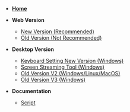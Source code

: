 * **[Home](/README.md)**  
* **Web Version**  
  * [New Version (Recommended)](https://app.sayodevice.com)  
  * [Old Version (Not Recommended)](https://old.sayodevice.com)  
* **Desktop Version**  
  * [Keyboard Setting New Version (Windows)](https://app.sayodevice.com/windows.zip)  
  * [Screen Streaming Tool (Windows)](https://app.sayodevice.com/firmware/update/5/tools/SayoDeviceStreamingAssistant.zip)  
  * [Old Version V2 (Windows/Linux/MacOS)](https://dl.sayobot.cn/setting_v2.zip)  
  * [Old Version V3 (Windows)](https://dl.sayobot.cn/setting_v3.zip)  
  
* **Documentation**  
  * [Script](https://manual.sayodevice.com/docs/std/web_hid/script.md)  
